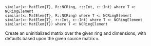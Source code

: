 ```
similar(x::MatElem{T}, R::NCRing, r::Int, c::Int) where T <: NCRingElement
similar(x::MatElem{T}, R::NCRing) where T <: NCRingElement
similar(x::MatElem{T}, r::Int, c::Int) where T <: NCRingElement
similar(x::MatElem{T}) where T <: NCRingElement
```

Create an uninitialized matrix over the given ring and dimensions, with defaults based upon the given source matrix `x`.
